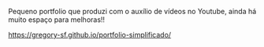 Pequeno portfolio que produzi com o auxílio de vídeos no Youtube, ainda há muito espaço para melhoras!!

https://gregory-sf.github.io/portfolio-simplificado/
